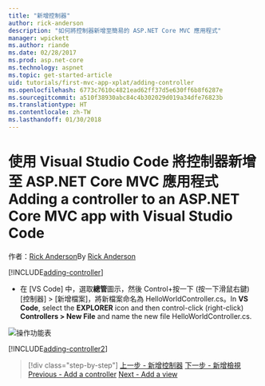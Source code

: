 ```yaml
---
title: "新增控制器"
author: rick-anderson
description: "如何將控制器新增至簡易的 ASP.NET Core MVC 應用程式"
manager: wpickett
ms.author: riande
ms.date: 02/28/2017
ms.prod: asp.net-core
ms.technology: aspnet
ms.topic: get-started-article
uid: tutorials/first-mvc-app-xplat/adding-controller
ms.openlocfilehash: 6773c7610c4821ead62ff37d5e630ff6b8f6287e
ms.sourcegitcommit: a510f38930abc84c4b302029d019a34dfe76823b
ms.translationtype: HT
ms.contentlocale: zh-TW
ms.lasthandoff: 01/30/2018
---
```

# <a name="adding-a-controller-to-an-aspnet-core-mvc-app-with-visual-studio-code"></a><span data-ttu-id="fce90-103">使用 Visual Studio Code 將控制器新增至 ASP.NET Core MVC 應用程式</span><span class="sxs-lookup"><span data-stu-id="fce90-103">Adding a controller to an ASP.NET Core MVC app with Visual Studio Code</span></span>

<span data-ttu-id="fce90-104">作者：[Rick Anderson](https://twitter.com/RickAndMSFT)</span><span class="sxs-lookup"><span data-stu-id="fce90-104">By [Rick Anderson](https://twitter.com/RickAndMSFT)</span></span>

[!INCLUDE[adding-controller](../../includes/mvc-intro/adding-controller1.md)]

* <span data-ttu-id="fce90-105">在 [VS Code] 中，選取**總管**圖示，然後 Control+按一下 (按一下滑鼠右鍵) [控制器] > [新增檔案]，將新檔案命名為 HelloWorldController.cs。</span><span class="sxs-lookup"><span data-stu-id="fce90-105">In **VS Code**, select the **EXPLORER** icon and then control-click (right-click) **Controllers > New File** and name the new file HelloWorldController.cs.</span></span>

 ![操作功能表](adding-controller/_static/new_file.png)

[!INCLUDE[adding-controller2](../../includes/mvc-intro/adding-controller2.md)]

>[!div class="step-by-step"]
<span data-ttu-id="fce90-107">[上一步 - 新增控制器](start-mvc.md)
[下一步 - 新增檢視](adding-view.md)</span><span class="sxs-lookup"><span data-stu-id="fce90-107">[Previous - Add a controller](start-mvc.md)
[Next - Add a view](adding-view.md)</span></span>  
